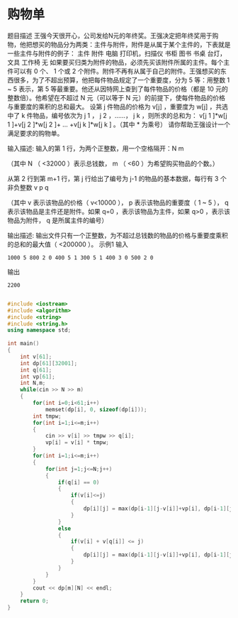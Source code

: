 # 购物单

题目描述
王强今天很开心，公司发给N元的年终奖。王强决定把年终奖用于购物，他把想买的物品分为两类：主件与附件，附件是从属于某个主件的，下表就是一些主件与附件的例子：
主件	附件
电脑	打印机，扫描仪
书柜	图书
书桌	台灯，文具
工作椅	无
如果要买归类为附件的物品，必须先买该附件所属的主件。每个主件可以有 0 个、 1 个或 2 个附件。附件不再有从属于自己的附件。王强想买的东西很多，为了不超出预算，他把每件物品规定了一个重要度，分为 5 等：用整数 1 ~ 5 表示，第 5 等最重要。他还从因特网上查到了每件物品的价格（都是 10 元的整数倍）。他希望在不超过 N 元（可以等于 N 元）的前提下，使每件物品的价格与重要度的乘积的总和最大。
    设第 j 件物品的价格为 v[j] ，重要度为 w[j] ，共选中了 k 件物品，编号依次为 j 1 ， j 2 ，……， j k ，则所求的总和为：
v[j 1 ]*w[j 1 ]+v[j 2 ]*w[j 2 ]+ … +v[j k ]*w[j k ] 。（其中 * 为乘号）
    请你帮助王强设计一个满足要求的购物单。
 



输入描述:
输入的第 1 行，为两个正整数，用一个空格隔开：N m

（其中 N （ <32000 ）表示总钱数， m （ <60 ）为希望购买物品的个数。）


从第 2 行到第 m+1 行，第 j 行给出了编号为 j-1 的物品的基本数据，每行有 3 个非负整数 v p q


（其中 v 表示该物品的价格（ v<10000 ）， p 表示该物品的重要度（ 1 ~ 5 ）， q 表示该物品是主件还是附件。如果 q=0 ，表示该物品为主件，如果 q>0 ，表示该物品为附件， q 是所属主件的编号）
 



输出描述:
 输出文件只有一个正整数，为不超过总钱数的物品的价格与重要度乘积的总和的最大值（ <200000 ）。
示例1
输入
```
1000 5 800 2 0 400 5 1 300 5 1 400 3 0 500 2 0
```
输出
```
2200
```


```c++

#include <iostream>
#include <algorithm>
#include <string>
#include <string.h>
using namespace std;
 
int main()
{
    int v[61];
    int dp[61][32001];
    int q[61];
    int vp[61];
    int N,m;
    while(cin >> N >> m)
    {
        for(int i=0;i<61;i++)
            memset(dp[i], 0, sizeof(dp[i]));
        int tmpw;
        for(int i=1;i<=m;i++)
        {
            cin >> v[i] >> tmpw >> q[i];
            vp[i] = v[i] * tmpw;
        }
        for(int i=1;i<=m;i++)
        {
            for(int j=1;j<=N;j++)
            {
                if(q[i] == 0)
                {
                    if(v[i]<=j)
                    {
                        dp[i][j] = max(dp[i-1][j-v[i]]+vp[i], dp[i-1][j]);
                    }
                }
                else
                {
                    if(v[i] + v[q[i]] <= j)
                    {
                        dp[i][j] = max(dp[i-1][j-v[i]]+vp[i], dp[i-1][j]);
                    }
                }
            }
        }
        cout << dp[m][N] << endl;
    }
    return 0;
}
```